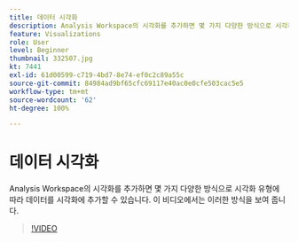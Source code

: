 ```yaml
---
title: 데이터 시각화
description: Analysis Workspace의 시각화를 추가하면 몇 가지 다양한 방식으로 시각화 유형에 따라 데이터를 시각화에 추가할 수 있습니다. 이 비디오에서는 이러한 방식을 보여 줍니다.
feature: Visualizations
role: User
level: Beginner
thumbnail: 332507.jpg
kt: 7441
exl-id: 61d00599-c719-4bd7-8e74-ef0c2c89a55c
source-git-commit: 84984ad9bf65cfc69117e40ac0e0cfe503cac5e5
workflow-type: tm+mt
source-wordcount: '62'
ht-degree: 100%

---
```


# 데이터 시각화

Analysis Workspace의 시각화를 추가하면 몇 가지 다양한 방식으로 시각화 유형에 따라 데이터를 시각화에 추가할 수 있습니다. 이 비디오에서는 이러한 방식을 보여 줍니다.

>[!VIDEO](https://video.tv.adobe.com/v/3411541/?quality=12&learn=on&captions=kor)

